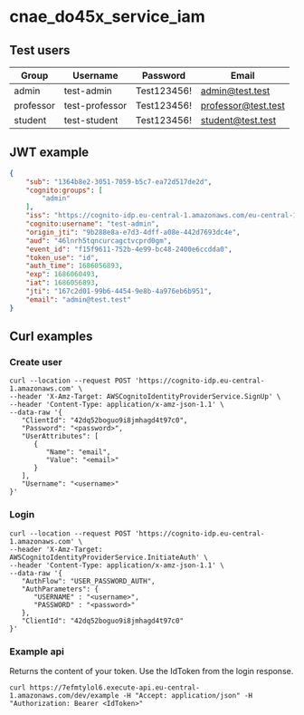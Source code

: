 # cnae_do45x_service_iam

## Test users
| Group  | Username | Password | Email |
| ------------- | ------------- | ------------- | ------------- |
| admin | test-admin | Test123456! | admin@test.test |
| professor | test-professor | Test123456! | professor@test.test |
| student | test-student | Test123456! | student@test.test |

## JWT example
```json
{
    "sub": "1364b8e2-3051-7059-b5c7-ea72d517de2d",
    "cognito:groups": [
        "admin"
    ],
    "iss": "https://cognito-idp.eu-central-1.amazonaws.com/eu-central-1_DRfo8lOHW",
    "cognito:username": "test-admin",
    "origin_jti": "9b288e8a-e7d3-4dff-a08e-442d7693dc4e",
    "aud": "46lnrh5tqncurcagctvcprd0gm",
    "event_id": "f15f9611-752b-4e99-bc48-2400e6ccdda0",
    "token_use": "id",
    "auth_time": 1686056893,
    "exp": 1686060493,
    "iat": 1686056893,
    "jti": "167c2d01-99b6-4454-9e8b-4a976eb6b951",
    "email": "admin@test.test"
}
```

## Curl examples
### Create user
```
curl --location --request POST 'https://cognito-idp.eu-central-1.amazonaws.com' \
--header 'X-Amz-Target: AWSCognitoIdentityProviderService.SignUp' \
--header 'Content-Type: application/x-amz-json-1.1' \
--data-raw '{
   "ClientId": "42dq52boguo9i8jmhagd4t97c0",
   "Password": "<password>",
   "UserAttributes": [ 
      { 
         "Name": "email",
         "Value": "<email>"
      }
   ],
   "Username": "<username>"
}'
```

### Login
```
curl --location --request POST 'https://cognito-idp.eu-central-1.amazonaws.com' \
--header 'X-Amz-Target: AWSCognitoIdentityProviderService.InitiateAuth' \
--header 'Content-Type: application/x-amz-json-1.1' \
--data-raw '{
   "AuthFlow": "USER_PASSWORD_AUTH",
   "AuthParameters": { 
      "USERNAME" : "<username>",
      "PASSWORD" : "<password>"
   },
   "ClientId": "42dq52boguo9i8jmhagd4t97c0"
}'
```

### Example api
Returns the content of your token. Use the IdToken from the login response.
```
curl https://7efmtylol6.execute-api.eu-central-1.amazonaws.com/dev/example -H "Accept: application/json" -H "Authorization: Bearer <IdToken>"
```
